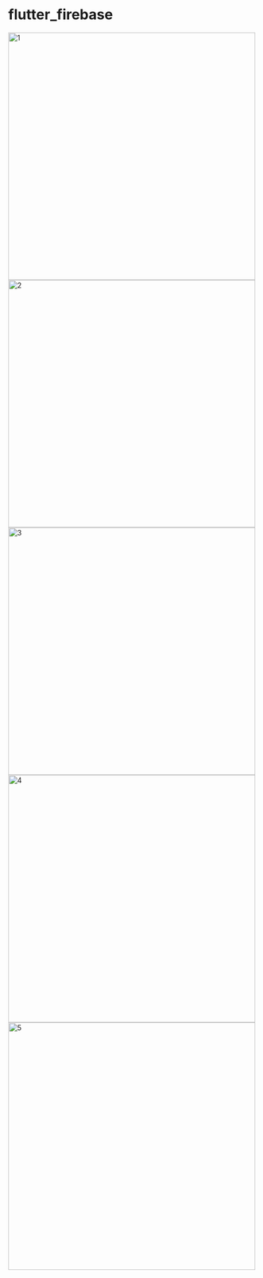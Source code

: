 # flutter_firebase
 
<img width="497" alt="1" src="https://user-images.githubusercontent.com/11978998/74112364-659d2400-4b9c-11ea-8cea-027d15cbeda4.png">
<img width="497" alt="2" src="https://user-images.githubusercontent.com/11978998/74112366-69c94180-4b9c-11ea-9f99-30fa33ad57a0.png">
<img width="497" alt="3" src="https://user-images.githubusercontent.com/11978998/74112369-6cc43200-4b9c-11ea-982a-42b7304aacf9.png">
<img width="497" alt="4" src="https://user-images.githubusercontent.com/11978998/74112370-6d5cc880-4b9c-11ea-9904-f54b6503e15d.png">
<img width="497" alt="5" src="https://user-images.githubusercontent.com/11978998/74112372-6f268c00-4b9c-11ea-8545-c5c92d792982.png">
